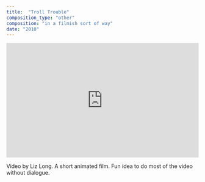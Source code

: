 ```yaml
---
title:  "Troll Trouble"
composition_type: "other"
composition: "in a filmish sort of way"
date: "2010"
---  
```

<iframe width="100%" height="300" src="https://www.youtube.com/embed/oeRBw-32ixI" frameborder="0" allowfullscreen></iframe>  

Video by Liz Long. A short animated film. Fun idea to do most of the video without dialogue.